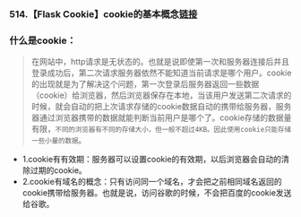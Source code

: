 ### 514.【Flask Cookie】cookie的基本概念[链接](http://wangkaixiang.cn/python-flask/di-shi-yi-zhang-ff1a-cookie-he-session.html)

### 什么是cookie：
> 在网站中，http请求是无状态的。也就是说即使第一次和服务器连接后并且登录成功后，第二次请求服务器依然不能知道当前请求是哪个用户。cookie的出现就是为了解决这个问题，第一次登录后服务器返回一些数据（cookie）给浏览器，然后浏览器保存在本地，当该用户发送第二次请求的时候，就会自动的把上次请求存储的cookie数据自动的携带给服务器，服务器通过浏览器携带的数据就能判断当前用户是哪个了。cookie存储的数据量有限，`不同的浏览器有不同的存储大小，但一般不超过4KB。因此使用cookie只能存储一些小量的数据`。
* 1.cookie有有效期：服务器可以设置cookie的有效期，以后浏览器会自动的清除过期的cookie。
* 2.cookie有域名的概念：只有访问同一个域名，才会把之前相同域名返回的cookie携带给服务器。也就是说，访问谷歌的时候，不会把百度的cookie发送给谷歌。
